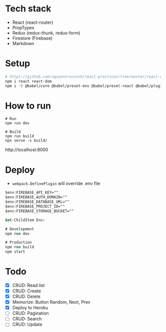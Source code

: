 # Tech stack
- React (react-router)
- PropTypes
- Redux (redux-thunk, redux-form)
- Firestore (Firebase)
- Markdown

# Setup

```bash
# https://github.com/nguyentrucxinh/react-practices/tree/master/react-webpack
npm i react react-dom
npm i -D @babel/core @babel/preset-env @babel/preset-react @babel/plugin-proposal-class-properties babel-eslint babel-loader clean-webpack-plugin copy-webpack-plugin css-loader dotenv-webpack eslint eslint-config-airbnb eslint-config-prettier eslint-loader eslint-plugin-import eslint-plugin-jsx-a11y eslint-plugin-prettier eslint-plugin-react file-loader html-webpack-plugin husky lint-staged mini-css-extract-plugin node-sass prettier react-hot-loader sass-loader style-loader webpack webpack-cli webpack-dev-server webpack-merge
```

# How to run

```
# Run
npm run dev

# Build
npm run build
npx serve -s build/
```

http://localhost:8000

# Deploy

- `webpack.DefinePlugin` will override .env file

```ps
$env:FIREBASE_API_KEY=""
$env:FIREBASE_AUTH_DOMAIN=""
$env:FIREBASE_DATABASE_URL=""
$env:FIREBASE_PROJECT_ID=""
$env:FIREBASE_STORAGE_BUCKET=""

Get-ChildItem Env:

# Development
npm run dev

# Production
npm run build
npm start
```

# Todo

- [x] CRUD: Read list
- [x] CRUD: Create
- [x] CRUD: Delete
- [x] Memorize: Button Random, Next, Prev
- [x] Deploy to Heroku
- [ ] CRUD: Pagination
- [ ] CRUD: Search
- [ ] CRUD: Update
